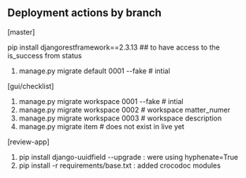 Deployment actions by branch
----------------------------

[master]

pip install djangorestframework==2.3.13  ## to have access to the is_success from status

1. manage.py migrate default 0001 --fake  # intial

[gui/checklist]

1. manage.py migrate workspace 0001 --fake  # intial
2. manage.py migrate workspace 0002  # workspace matter_numer
3. manage.py migrate workspace 0003  # workspace description
4. manage.py migrate item # does not exist in live yet

[review-app]

1. pip install django-uuidfield --upgrade : were using hyphenate=True
2. pip install -r requirements/base.txt : added crocodoc modules
